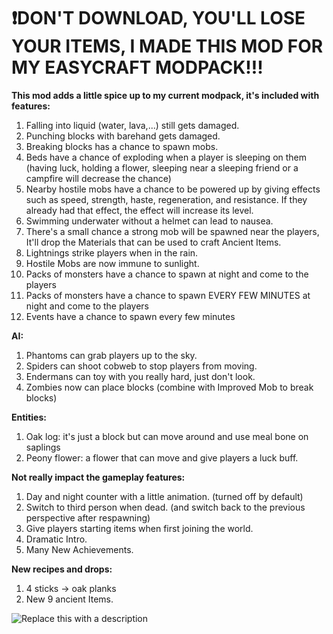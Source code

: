 # ❗DON'T DOWNLOAD, YOU'LL LOSE YOUR ITEMS, I MADE THIS MOD FOR MY EASYCRAFT MODPACK!!!

**This mod adds a little spice up to my current modpack, it's included with features:**
1. Falling into liquid (water, lava,...) still gets damaged.
1. Punching blocks with barehand gets damaged.
1. Breaking blocks has a chance to spawn mobs.
1. Beds have a chance of exploding when a player is sleeping on them (having luck, holding a flower, sleeping near a sleeping friend or a campfire will decrease the chance)
1. Nearby hostile mobs have a chance to be powered up by giving effects such as speed, strength, haste, regeneration, and resistance. If they already had that effect, the effect will increase its level.
1. Swimming underwater without a helmet can lead to nausea.
1. There's a small chance a strong mob will be spawned near the players, It'll drop the Materials that can be used to craft Ancient Items.
1. Lightnings strike players when in the rain.
1. Hostile Mobs are now immune to sunlight.
1. Packs of monsters have a chance to spawn at night and come to the players
1. Packs of monsters have a chance to spawn EVERY FEW MINUTES at night and come to the players 
1. Events have a chance to spawn every few minutes


**AI:**
1. Phantoms can grab players up to the sky.
1. Spiders can shoot cobweb to stop players from moving.
1. Endermans can toy with you really hard, just don't look.
1. Zombies now can place blocks (combine with Improved Mob to break blocks)

**Entities:**
1. Oak log: it's just a block but can move around and use meal bone on saplings
1. Peony flower: a flower that can move and give players a luck buff.

**Not really impact the gameplay features:**
1. Day and night counter with a little animation. (turned off by default)
1. Switch to third person when dead. (and switch back to the previous perspective after respawning)
1. Give players starting items when first joining the world.
1. Dramatic Intro.
1. Many New Achievements.


**New recipes and drops:**
1. 4 sticks -> oak planks
1. New 9 ancient Items.

![Replace this with a description](https://cdn.modrinth.com/data/cached_images/7d7398f3d328039bb60ad21e41d4525533a2b3e9.png)